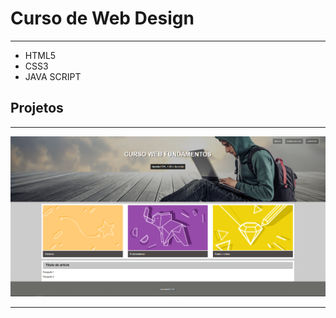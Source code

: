 
<html lang="pt-br">
   <head>
        <meta charset="utf-8">
        <meta name="author" content="Jhonatan">
        <meta name="description" content="Curso">
        <meta name="keywords" content="html5, tecnologia">
  </head>
  <body>
    <h1>Curso de Web Design</h1>
    <hr>
    <ul>
      <li>HTML5</li>
      <li>CSS3</li>
      <li>JAVA SCRIPT</li>
    </ul>
    <h2>Projetos</h2>
    <hr>
    <img src="Projeto1.png" alt="">
    <hr>
  </body>
</html>
